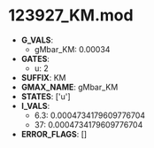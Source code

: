 # 123927_KM.mod

- **G_VALS**:
  - gMbar_KM: 0.00034
- **GATES**:
  - u: 2
- **SUFFIX**: KM
- **GMAX_NAME**: gMbar_KM
- **STATES**: ['u']
- **I_VALS**:
  - 6.3: 0.0004734179609776704
  - 37: 0.0004734179609776704
- **ERROR_FLAGS**: []
